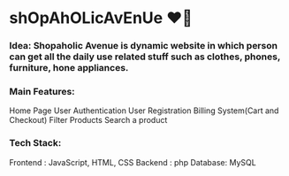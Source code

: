 # shOpAhOLicAvEnUe :heart::dancer:

### Idea: Shopaholic Avenue is dynamic website in which person can get all the daily use related stuff such as clothes, phones, furniture, hone appliances.

### Main Features:
 Home Page
 User Authentication
 User Registration
 Billing System(Cart and Checkout)
 Filter Products
 Search a product

### Tech Stack:
 Frontend : JavaScript, HTML, CSS
 Backend : php
 Database: MySQL
 


